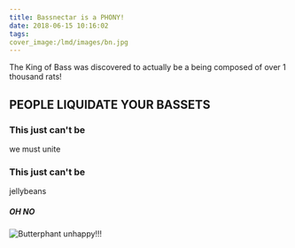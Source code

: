 ```yaml
---
title: Bassnectar is a PHONY!
date: 2018-06-15 10:16:02
tags:
cover_image:/lmd/images/bn.jpg
---
```

The King of Bass was discovered to actually be a being composed of over 1 thousand rats!


## PEOPLE LIQUIDATE YOUR BASSETS

### This just can't be
we must unite
### This just can't be
jellybeans

##### OH NO

![Butterphant unhappy!!!](/lmd/images/bn.jpg)
